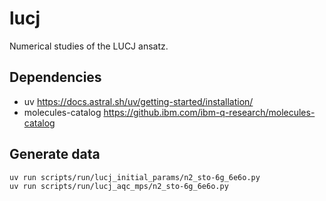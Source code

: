 # lucj

Numerical studies of the LUCJ ansatz.

## Dependencies

- uv https://docs.astral.sh/uv/getting-started/installation/
- molecules-catalog https://github.ibm.com/ibm-q-research/molecules-catalog

## Generate data

```bash
uv run scripts/run/lucj_initial_params/n2_sto-6g_6e6o.py
uv run scripts/run/lucj_aqc_mps/n2_sto-6g_6e6o.py
```
